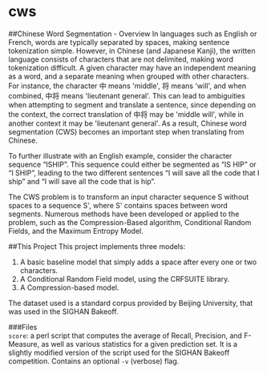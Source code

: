 cws
===

##Chinese Word Segmentation - Overview
In languages such as English or French, words are typically separated by spaces, making sentence tokenization simple. However, in Chinese (and Japanese Kanji), the written language consists of characters that are not delimited, making word tokenization difficult. A given character may have an independent meaning as a word, and a separate meaning when grouped with other characters. For instance, the character 中 means 'middle', 将 means 'will', and when combined, 中将 means 'lieutenant general'. This can lead to ambiguities when attempting to segment and translate a sentence, since depending on the context, the correct translation of 中将 may be 'middle will', while in another context it may be 'lieutenant general'. As a result, Chinese word segmentation (CWS) becomes an important step when translating from Chinese.

To further illustrate with an English example, consider the character sequence “ISHIP”. This sequence could either be segmented as “IS HIP” or “I SHIP”, leading to the two different sentences “I will save all the code that I ship” and “I will save all the code that is hip”. 

The CWS problem is to transform an input character sequence S without spaces to a sequence S', where S' contains spaces between word segments. Numerous methods have been developed or applied to the problem, such as the Compression-Based algorithm, Conditional Random Fields, and the Maximum Entropy Model. 

##This Project
This project implements three models:
  1. A basic baseline model that simply adds a space after every one or two characters.
  2. A Conditional Random Field model, using the CRFSUITE library.
  3. A Compression-based model.

The dataset used is a standard corpus provided by Beijing University, that was used in the SIGHAN Bakeoff.

###Files  
```score```: a perl script that computes the average of Recall, Precision, and F-Measure, as well as various statistics for a given prediction set. It is a slightly modified version of the script used for the SIGHAN Bakeoff competition. Contains an optional ```-v``` (verbose) flag.
